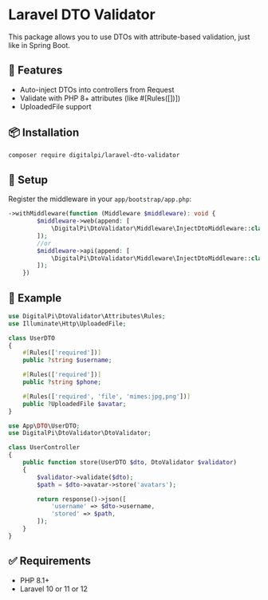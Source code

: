 # Laravel DTO Validator 

This package allows you to use DTOs with attribute-based validation, just like in Spring Boot.

## 🚀 Features

- Auto-inject DTOs into controllers from Request
- Validate with PHP 8+ attributes (like #[Rules([])])
- UploadedFile support

## 📦 Installation

```bash
composer require digitalpi/laravel-dto-validator
```

## 🧩 Setup

Register the middleware in your `app/bootstrap/app.php`:

```php
->withMiddleware(function (Middleware $middleware): void {
        $middleware->web(append: [
            \DigitalPi\DtoValidator\Middleware\InjectDtoMiddleware::class,
        ]);
        //or
        $middleware->api(append: [
            \DigitalPi\DtoValidator\Middleware\InjectDtoMiddleware::class,
        ]);
    })
```

## 📁 Example

```php
use DigitalPi\DtoValidator\Attributes\Rules;
use Illuminate\Http\UploadedFile;

class UserDTO
{
    #[Rules(['required'])]
    public ?string $username;

    #[Rules(['required'])]
    public ?string $phone;

    #[Rules(['required', 'file', 'mimes:jpg,png'])]
    public ?UploadedFile $avatar;
}
```

```php
use App\DTO\UserDTO;
use DigitalPi\DtoValidator\DtoValidator;

class UserController
{
    public function store(UserDTO $dto, DtoValidator $validator)
    {
        $validator->validate($dto);
        $path = $dto->avatar->store('avatars');

        return response()->json([
            'username' => $dto->username,
            'stored' => $path,
        ]);
    }
}
```

## ✅ Requirements

- PHP 8.1+
- Laravel 10 or 11 or 12
